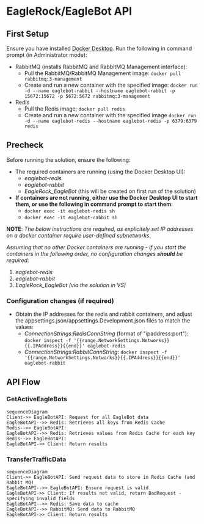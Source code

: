 # EagleRock/EagleBot API

## First Setup
Ensure you have installed [Docker Desktop](https://www.docker.com/products/docker-desktop/).
Run the following in command prompt (in Administrator mode):
* RabbitMQ (installs RabbitMQ and RabbitMQ Management interface):
	* Pull the RabbitMQ/RabbitMQ Management image:
	`docker pull rabbitmq:3-management`
	* Create and run a new container with the specified image:
	`docker run -d --name eaglebot-rabbit --hostname eaglebot-rabbit -p 15672:15672 -p 5672:5672 rabbitmq:3-management`
* Redis
	* Pull the Redis image:
	`docker pull redis`
	* Create and run a new container with the specified image
	`docker run -d --name eaglebot-redis --hostname eaglebot-redis -p 6379:6379 redis`

## Precheck

Before running the solution, ensure the following:
* The required containers are running (using the Docker Desktop UI):
	* *eaglebot-redis*
	* *eaglebot-rabbit*
	* *EagleRock_EagleBot* (this will be created on first run of the solution)
* **If containers are not running, either use the Docker Desktop UI to start them, or use the following in command prompt to start them**:
	* `docker exec -it eaglebot-redis sh`
	* `docker exec -it eaglebot-rabbit sh` 

**NOTE**: *The below instructions are required, as explicitely set IP addresses on a docker container require user-defined subnetworks*.

*Assuming that no other Docker containers are running - if you start the containers in the following order, no configuration changes **should** be required*:
1. *eaglebot-redis*
2. *eaglebot-rabbit*
3. *EagleRock_EagleBot (via the solution in VS)*

### Configuration changes (if required)

* Obtain the IP addresses for the redis and rabbit containers, and adjust the appsettings.json/appsettings.Development.json files to match the values:
	* *ConnectionStrings:RedisConnString* (format of "ipaddress:port"):
	`docker inspect -f '{{range.NetworkSettings.Networks}}{{.IPAddress}}{{end}}' eaglebot-redis`
	* *ConnectionStrings:RabbitConnString*:
	`docker inspect -f '{{range.NetworkSettings.Networks}}{{.IPAddress}}{{end}}' eaglebot-rabbit`

## API Flow
### GetActiveEagleBots
```mermaid
sequenceDiagram
Client->> EagleBotAPI: Request for all EagleBot data
EagleBotAPI-->> Redis: Retrieves all keys from Redis Cache
Redis-->> EagleBotAPI: 
EagleBotAPI-->> Redis: Retrieves values from Redis Cache for each key
Redis-->> EagleBotAPI: 
EagleBotAPI->> Client: Return results
```

### TransferTrafficData
```mermaid
sequenceDiagram
Client->> EagleBotAPI: Send request data to store in Redis Cache (and Rabbit MQ)
EagleBotAPI-->> EagleBotAPI: Ensure request is valid
EagleBotAPI->> Client: If results not valid, return BadRequest - specifying invalid fields
EagleBotAPI-->> Redis: Save data to cache
EagleBotAPI-->> RabbitMQ: Send data to RabbitMQ
EagleBotAPI->> Client: Return results
```
